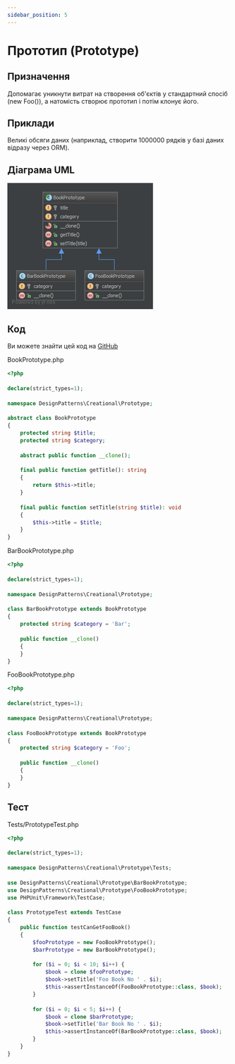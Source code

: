 ```yaml
---
sidebar_position: 5
---
```


# Прототип (Prototype)

## Призначення

Допомагає уникнути витрат на створення об'єктів у стандартний спосіб (new Foo()), 
а натомість створює прототип і потім клонує його.

## Приклади

Великі обсяги даних (наприклад, створити 1000000 рядків у базі даних відразу через ORM).

## Діаграма UML

![Prototype UML](./images/prototype.png)

## Код
Ви можете знайти цей код на [GitHub](https://github.com/PetroOstapuk/DesignPatternsPHP/tree/main/Creational/Prototype)

BookPrototype.php

```php
<?php

declare(strict_types=1);

namespace DesignPatterns\Creational\Prototype;

abstract class BookPrototype
{
    protected string $title;
    protected string $category;

    abstract public function __clone();

    final public function getTitle(): string
    {
        return $this->title;
    }

    final public function setTitle(string $title): void
    {
        $this->title = $title;
    }
}
```

BarBookPrototype.php

```php
<?php

declare(strict_types=1);

namespace DesignPatterns\Creational\Prototype;

class BarBookPrototype extends BookPrototype
{
    protected string $category = 'Bar';

    public function __clone()
    {
    }
}
```

FooBookPrototype.php

```php
<?php

declare(strict_types=1);

namespace DesignPatterns\Creational\Prototype;

class FooBookPrototype extends BookPrototype
{
    protected string $category = 'Foo';

    public function __clone()
    {
    }
}
```

## Тест

Tests/PrototypeTest.php

```php
<?php

declare(strict_types=1);

namespace DesignPatterns\Creational\Prototype\Tests;

use DesignPatterns\Creational\Prototype\BarBookPrototype;
use DesignPatterns\Creational\Prototype\FooBookPrototype;
use PHPUnit\Framework\TestCase;

class PrototypeTest extends TestCase
{
    public function testCanGetFooBook()
    {
        $fooPrototype = new FooBookPrototype();
        $barPrototype = new BarBookPrototype();

        for ($i = 0; $i < 10; $i++) {
            $book = clone $fooPrototype;
            $book->setTitle('Foo Book No ' . $i);
            $this->assertInstanceOf(FooBookPrototype::class, $book);
        }

        for ($i = 0; $i < 5; $i++) {
            $book = clone $barPrototype;
            $book->setTitle('Bar Book No ' . $i);
            $this->assertInstanceOf(BarBookPrototype::class, $book);
        }
    }
}
```